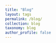 ```yaml
---
title: "Blog"
layout: tags
permalink: /blog/
collection: blog
taxonomy: blog
author_profile: false
---
```

